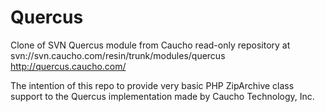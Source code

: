 Quercus
=======

Clone of SVN Quercus module from Caucho read-only repository at svn://svn.caucho.com/resin/trunk/modules/quercus
http://quercus.caucho.com/

The intention of this repo to provide very basic PHP ZipArchive class support to the Quercus implementation made by Caucho Technology, Inc.

